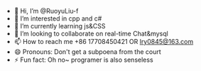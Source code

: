 - 👋 Hi, I’m @RuoyuLiu-f
- 👀 I’m interested in cpp and c#
- 🌱 I’m currently learning  js&CSS
- 💞️ I’m looking to collaborate on real-time Chat&mysql
- 📫 How to reach me +86 17708450421 OR lry0845@163.com
- 😄 Pronouns: Don't get a subpoena from the court
- ⚡ Fun fact: Oh no~ programer is also senseless

<!---
RuoyuLiu-f/RuoyuLiu-f is a ✨ special ✨ repository because its `README.md` (this file) appears on your GitHub profile.
You can click the Preview link to take a look at your changes.
--->
